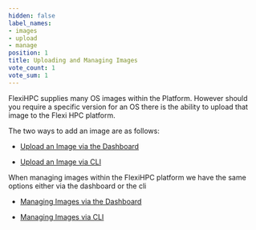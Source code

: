 ```yaml
---
hidden: false
label_names:
- images
- upload
- manage
position: 1
title: Uploading and Managing Images
vote_count: 1
vote_sum: 1
---
```


FlexiHPC supplies many OS images within the Platform. However should you require a specific version for an OS there is the ability to upload that image to the Flexi HPC platform.

The two ways to add an image are as follows:

- [Upload an Image via the Dashboard](upload-an-image-via-the-dashboard.md)

- [Upload an Image via CLI](upload-an-image-via-cli.md)

When managing images within the FlexiHPC platform we have the same options either via the dashboard or the cli

- [Managing Images via the Dashboard](managing-images-via-the-dashboard.md)

- [Managing Images via CLI](managing-images-via-cli.md)